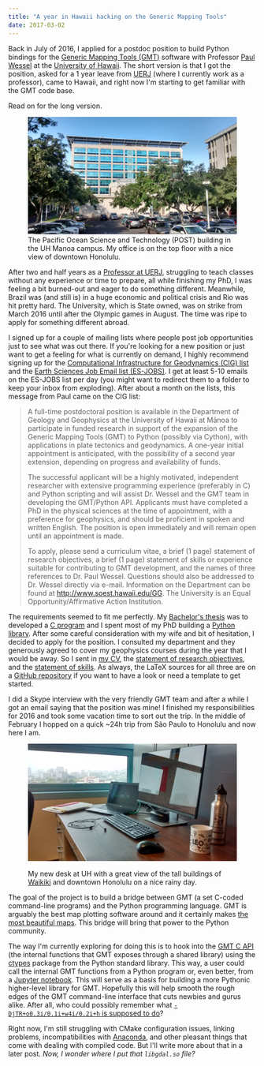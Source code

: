 ```yaml
---
title: "A year in Hawaii hacking on the Generic Mapping Tools"
date: 2017-03-02
---
```


Back in July of 2016, I applied for a postdoc position to build Python bindings
for the [Generic Mapping Tools (GMT)](http://gmt.soest.hawaii.edu/) software
with Professor [Paul Wessel](http://www.soest.hawaii.edu/wessel/) at the
[University of Hawaii](http://www.soest.hawaii.edu/GG/index.html).
The short version is that I got the position, asked for a 1 year leave from
[UERJ](http://www.uerj.br/) (where I currently work as a professor),
came to Hawaii, and right now I'm starting to get familiar with the GMT code
base.

Read on for the long version.

<figure>
<img alt="Picture of the POST building" src="../images/post-building-university-hawaii.jpg">
<figcaption>
The Pacific Ocean Science and Technology (POST) building in the UH Manoa
campus. My office is on the top floor with a nice view of downtown Honolulu.
</figcaption>
</figure>

After two and half years as a [Professor at UERJ](/about),
struggling to teach classes without any experience or time to prepare,
all while finishing my PhD,
I was feeling a bit burned-out and eager to do something different.
Meanwhile, Brazil was (and still is) in a huge economic and political crisis
and Rio was hit pretty hard.
The University, which is State owned, was on strike from March 2016 until after
the Olympic games in August.
The time was ripe to apply for something different abroad.

I signed up for a couple of mailing lists where people post job opportunities
just to see what was out there.
If you're looking for a new position or just want to get a feeling for what is
currently on demand, I highly recommend signing up for the
[Computational Infrastructure for Geodynamics (CIG) list](http://lists.geodynamics.org/cgi-bin/mailman/listinfo/cig-jobpostings)
and the
[Earth Sciences Job Email list (ES-JOBS)](http://mailman.ucar.edu/mailman/listinfo/es_jobs_net).
I get at least 5-10 emails on the ES-JOBS list per day (you might want to
redirect them to a folder to keep your inbox from exploding).
After about a month on the lists, this message from Paul came on the CIG list:

> A full-time postdoctoral position is available in the Department of Geology
> and Geophysics at the University of Hawaii at Mānoa to participate in funded
> research in support of the expansion of the Generic Mapping Tools (GMT) to
> Python (possibly via Cython), with applications in plate tectonics and
> geodynamics. A one-year initial appointment is anticipated, with the
> possibility of a second year extension, depending on progress and
> availability of funds.
>
> The successful applicant will be a highly motivated, independent researcher
> with extensive programming experience (preferably in C) and Python scripting
> and will assist Dr. Wessel and the GMT team in developing the GMT/Python API.
> Applicants must have completed a PhD in the physical sciences at the time of
> appointment, with a preference for geophysics, and should be proficient in
> spoken and written English. The position is open immediately and will remain
> open until an appointment is made.
>
> To apply, please send a curriculum vitae, a brief (1 page) statement of
> research objectives, a brief (1 page) statement of skills or experience
> suitable for contributing to GMT development, and the names of three
> references to Dr. Paul Wessel.  Questions should also be addressed to Dr.
> Wessel directly via e-mail. Information on the Department can be found at
> http://www.soest.hawaii.edu/GG. The University is an Equal
> Opportunity/Affirmative Action Institution.

The requirements seemed to fit me perfectly.
My [Bachelor's thesis](https://doi.org/10.6084/m9.figshare.963547) was to developed a
[C program](http://www.tesseroids.org) and I spent most of my PhD
building a [Python library](https://www.fatiando.org).
After some careful consideration with my wife and bit of hesitation, I decided
to apply for the position.
I consulted my department and they generously agreed to cover my
geophysics courses
during the year that I would be away.
So I sent in
[my CV](https://github.com/leouieda/cv/releases/download/June2016/leonardo_uieda_cv.pdf),
the [statement of research objectives](https://github.com/leouieda/cv/releases/download/June2016/leonardo_uieda_research_statement.pdf),
and the [statement of skills](https://github.com/leouieda/cv/releases/download/June2016/leonardo_uieda_skills_statement.pdf).
As always, the LaTeX sources for all three are on a
[GitHub repository](https://github.com/leouieda/cv/tree/June2016) if you want
to have a look or need a template to get started.

I did a Skype interview with the very friendly GMT team and after a while I got
an email saying that the position was mine!
I finished my responsibilities for 2016 and took some vacation time to
sort out the trip.
In the middle of February I hopped on a quick ~24h trip from São Paulo to
Honolulu and now here I am.

<figure>
<img alt="My new desk and computer" src="/images/university-office-view-hawaii.jpg">
<figcaption>

My new desk at UH with a great view of the tall buildings of
[Waikiki](https://en.wikipedia.org/wiki/Waikiki) and downtown Honolulu on a
nice rainy day.

</figcaption>
</figure>

The goal of the project is to build a bridge between GMT (a set C-coded
command-line programs) and the Python programming language.
GMT is arguably the best map plotting software around and
it certainly makes [the most beautiful maps](http://gmt.soest.hawaii.edu/doc/latest/Gallery.html).
This bridge will bring that power to the Python community.

The way I'm currently exploring for doing this is to hook into the
[GMT C API](http://gmt.soest.hawaii.edu/doc/latest/GMT_API.html) (the internal
functions that GMT exposes through a shared library)
using the [ctypes](https://docs.python.org/3/library/ctypes.html)
package from the Python standard library.
This way, a user could call the internal GMT functions from a Python program
or, even better, from a [Jupyter notebook](http://jupyter.org/).
This will serve as a basis for building a more Pythonic higher-level library
for GMT.
Hopefully this will help smooth the rough edges of the GMT command-line
interface that cuts newbies and gurus alike.
After all, who could possibly remember what [`-DjTR+o0.3i/0.1i+w4i/0.2i+h` is
supposed to
do](http://gmt.soest.hawaii.edu/doc/latest/gallery/ex17.html#example-17)?

Right now, I'm still struggling with CMake configuration issues, linking
problems, incompatibilities with
[Anaconda](https://www.continuum.io/downloads#all), and other pleasant things
that come with dealing with compiled code.
But I'll write more about that in a later post.
*Now, I wonder where I put that `libgdal.so` file?*
